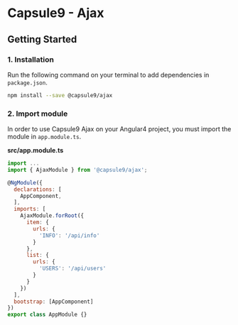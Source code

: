 # Capsule9 - Ajax

## Getting Started

### 1. Installation

Run the following command on your terminal to add dependencies in
 `package.json`.

```bash
npm install --save @capsule9/ajax
```

### 2. Import module

In order to use Capsule9 Ajax on your Angular4 project, you must import the module in `app.module.ts`.

**src/app.module.ts**

``` javascript
import ...
import { AjaxModule } from '@capsule9/ajax';

@NgModule({
  declarations: [
    AppComponent,
  ],
  imports: [
    AjaxModule.forRoot({
      item: {
        urls: {
          'INFO': '/api/info'
        }
      },
      list: {
        urls: {
          'USERS': '/api/users'
        }
      }
    })
  ],
  bootstrap: [AppComponent]
})
export class AppModule {}
```

